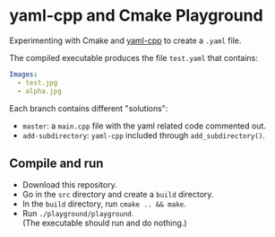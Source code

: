 # yaml-cpp and Cmake Playground

Experimenting with Cmake and [yaml-cpp](https://github.com/jbeder/yaml-cpp) to create a `.yaml` file.

The compiled executable produces the file `test.yaml` that contains:

```yaml
Images:
  - test.jpg
  - alpha.jpg
```

Each branch contains different "solutions":

- `master`: a `main.cpp` file with the yaml related code commented out.
- `add-subdirectory`: `yaml-cpp` included through `add_subdirectory()`.

## Compile and run

- Download this repository.
- Go in the `src` directory and create a `build` directory.
- In the `build` directory, run `cmake .. && make`.
- Run `./playground/playground`.  
  (The executable should run and do nothing.)
